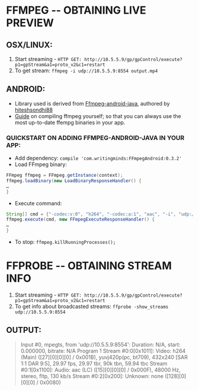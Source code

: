 # FFMPEG -- OBTAINING LIVE PREVIEW
## OSX/LINUX:
1. Start streaming - `HTTP GET: http://10.5.5.9/gp/gpControl/execute?p1=gpStream&a1=proto_v2&c1=restart`
2. To get stream:
`ffmpeg -i udp://10.5.5.9:8554 output.mp4`

## ANDROID:
- Library used is derived from [Ffmpeg-android-java](https://github.com/WritingMinds/ffmpeg-android-java), authored by [hiteshsondhi88](https://github.com/hiteshsondhi88)
- [Guide](https://github.com/sravan953/gopro/tree/master/FFmpegLibrary/BUILD_GUIDE.md) on compiling ffmpeg yourself; so that you can always use the most up-to-date ffempg binaries in your app.


### QUICKSTART ON ADDING FFMPEG-ANDROID-JAVA IN YOUR APP:

- Add dependency: `compile 'com.writingminds:FFmpegAndroid:0.3.2'`
- Load FFmpeg binary:
```java
FFmpeg ffmpeg = FFmpeg.getInstance(context);
ffmpeg.loadBinary(new LoadBinaryResponseHandler() {
…
}
```
- Execute command:
```java
String[] cmd = {"-codec:v:0", "h264", "-codec:a:1", "aac", "-i", "udp://:8554", "/storage/emulated/0/output.mp4"};
ffmpeg.execute(cmd, new FFmpegExecuteResponseHandler() {
…
}
```
- To stop:
`ffmpeg.killRunningProcesses();`

# FFPROBE -- OBTAINING STREAM INFO

1. Start streaming - `HTTP GET: http://10.5.5.9/gp/gpControl/execute?p1=gpStream&a1=proto_v2&c1=restart`
2. To get info about broadcasted streams:
`ffprobe -show_streams udp://10.5.5.9:8554`

## OUTPUT:
> Input #0, mpegts, from 'udp://10.5.5.9:8554':
  Duration: N/A, start: 0.000000, bitrate: N/A
  Program 1 
    Stream #0:0[0x1011]: Video: h264 (Main) ([27][0][0][0] / 0x001B), yuvj420p(pc, bt709), 432x240 [SAR 1:1 DAR 9:5], 29.97 fps, 29.97 tbr, 90k tbn, 59.94 tbc
    Stream #0:1[0x1100]: Audio: aac (LC) ([15][0][0][0] / 0x000F), 48000 Hz, stereo, fltp, 130 kb/s
    Stream #0:2[0x200]: Unknown: none ([128][0][0][0] / 0x0080)
